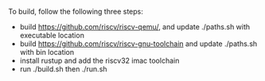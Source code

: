 To build, follow the following three steps:
- build https://github.com/riscv/riscv-qemu/, and update ./paths.sh with executable location
- build https://github.com/riscv/riscv-gnu-toolchain and update ./paths.sh with bin location
- install rustup and add the riscv32 imac toolchain
- run ./build.sh then ./run.sh

